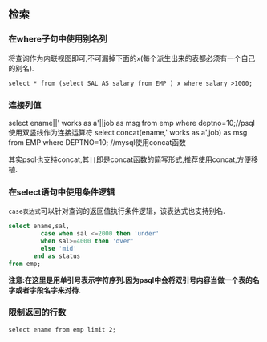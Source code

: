 ## 检索

### 在where子句中使用别名列

将查询作为内联视图即可,不可漏掉下面的`x`(每个派生出来的表都必须有一个自己的别名).

    select * from (select SAL AS salary from EMP ) x where salary >1000;

### 连接列值

select ename||' works as a'||job as msg from emp where deptno=10;//psql 使用双竖线作为连接运算符
select concat(ename,' works as a',job) as msg from EMP where DEPTNO=10; //mysql使用concat函数

其实psql也支持concat,其`||`即是concat函数的简写形式,推荐使用concat,方便移植.

### 在select语句中使用条件逻辑

`case表达式`可以针对查询的返回值执行条件逻辑，该表达式也支持别名.

```sql
select ename,sal,
         case when sal <=2000 then 'under' 
         when sal>=4000 then 'over' 
         else 'mid' 
       end as status 
from emp;
```
**注意:在这里是用单引号表示字符序列.因为psql中会将双引号内容当做一个表的名字或者字段名字来对待.**

### 限制返回的行数

    select ename from emp limit 2;

